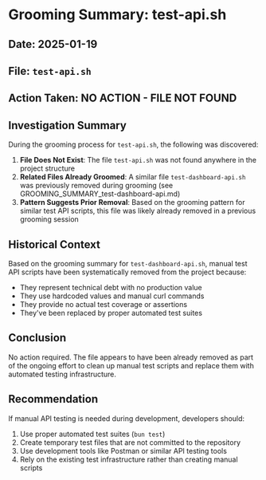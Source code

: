 # Grooming Summary: test-api.sh

## Date: 2025-01-19

## File: `test-api.sh`

## Action Taken: **NO ACTION - FILE NOT FOUND**

## Investigation Summary

During the grooming process for `test-api.sh`, the following was discovered:

1. **File Does Not Exist**: The file `test-api.sh` was not found anywhere in the project structure
2. **Related Files Already Groomed**: A similar file `test-dashboard-api.sh` was previously removed during grooming (see GROOMING_SUMMARY_test-dashboard-api.md)
3. **Pattern Suggests Prior Removal**: Based on the grooming pattern for similar test API scripts, this file was likely already removed in a previous grooming session

## Historical Context

Based on the grooming summary for `test-dashboard-api.sh`, manual test API scripts have been systematically removed from the project because:

- They represent technical debt with no production value
- They use hardcoded values and manual curl commands
- They provide no actual test coverage or assertions
- They've been replaced by proper automated test suites

## Conclusion

No action required. The file appears to have been already removed as part of the ongoing effort to clean up manual test scripts and replace them with automated testing infrastructure.

## Recommendation

If manual API testing is needed during development, developers should:
1. Use proper automated test suites (`bun test`)
2. Create temporary test files that are not committed to the repository
3. Use development tools like Postman or similar API testing tools
4. Rely on the existing test infrastructure rather than creating manual scripts